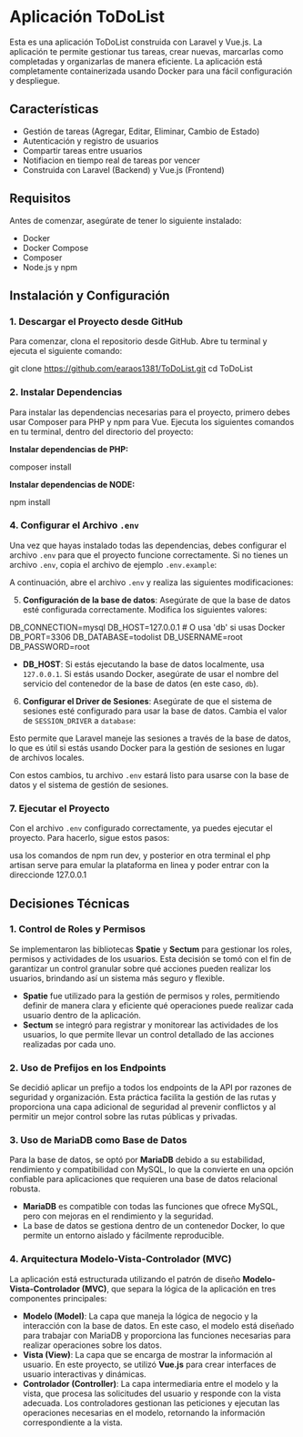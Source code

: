 # Aplicación ToDoList

Esta es una aplicación ToDoList construida con Laravel y Vue.js. La aplicación te permite gestionar tus tareas, crear nuevas, marcarlas como completadas y organizarlas de manera eficiente. La aplicación está completamente containerizada usando Docker para una fácil configuración y despliegue.

## Características

- Gestión de tareas (Agregar, Editar, Eliminar, Cambio de Estado)
- Autenticación y registro de usuarios
- Compartir tareas entre usuarios
- Notifiacion en tiempo real de tareas por vencer
- Construida con Laravel (Backend) y Vue.js (Frontend)

## Requisitos

Antes de comenzar, asegúrate de tener lo siguiente instalado:

- Docker
- Docker Compose
- Composer
- Node.js y npm

## Instalación y Configuración

### 1. Descargar el Proyecto desde GitHub

Para comenzar, clona el repositorio desde GitHub. Abre tu terminal y ejecuta el siguiente comando:


git clone https://github.com/earaos1381/ToDoList.git
cd ToDoList

### 2. Instalar Dependencias

Para instalar las dependencias necesarias para el proyecto, primero debes usar Composer para PHP y npm para Vue. Ejecuta los siguientes comandos en tu terminal, dentro del directorio del proyecto:

**Instalar dependencias de PHP:**

composer install

**Instalar dependencias de NODE:**

npm install

### 4. Configurar el Archivo `.env`

Una vez que hayas instalado todas las dependencias, debes configurar el archivo `.env` para que el proyecto funcione correctamente. Si no tienes un archivo `.env`, copia el archivo de ejemplo `.env.example`:

A continuación, abre el archivo `.env` y realiza las siguientes modificaciones:

5. **Configuración de la base de datos**:
   Asegúrate de que la base de datos esté configurada correctamente. Modifica los siguientes valores:

DB_CONNECTION=mysql DB_HOST=127.0.0.1 # O usa 'db' si usas Docker 
DB_PORT=3306 
DB_DATABASE=todolist 
DB_USERNAME=root 
DB_PASSWORD=root

- **DB_HOST**: Si estás ejecutando la base de datos localmente, usa `127.0.0.1`. Si estás usando Docker, asegúrate de usar el nombre del servicio del contenedor de la base de datos (en este caso, `db`).

6. **Configurar el Driver de Sesiones**:
Asegúrate de que el sistema de sesiones esté configurado para usar la base de datos. Cambia el valor de `SESSION_DRIVER` a `database`:

Esto permite que Laravel maneje las sesiones a través de la base de datos, lo que es útil si estás usando Docker para la gestión de sesiones en lugar de archivos locales.

Con estos cambios, tu archivo `.env` estará listo para usarse con la base de datos y el sistema de gestión de sesiones.

### 7. Ejecutar el Proyecto

Con el archivo `.env` configurado correctamente, ya puedes ejecutar el proyecto. Para hacerlo, sigue estos pasos:

usa los comandos de npm run dev, y posterior en otra terminal el php artisan serve para emular la plataforma en linea y poder entrar 
con la direccionde 127.0.0.1


## Decisiones Técnicas

### 1. **Control de Roles y Permisos**

Se implementaron las bibliotecas **Spatie** y **Sectum** para gestionar los roles, permisos y actividades de los usuarios. Esta decisión se tomó con el fin de garantizar un control granular sobre qué acciones pueden realizar los usuarios, brindando así un sistema más seguro y flexible.

- **Spatie** fue utilizado para la gestión de permisos y roles, permitiendo definir de manera clara y eficiente qué operaciones puede realizar cada usuario dentro de la aplicación.
- **Sectum** se integró para registrar y monitorear las actividades de los usuarios, lo que permite llevar un control detallado de las acciones realizadas por cada uno.

### 2. **Uso de Prefijos en los Endpoints**

Se decidió aplicar un prefijo a todos los endpoints de la API por razones de seguridad y organización. Esta práctica facilita la gestión de las rutas y proporciona una capa adicional de seguridad al prevenir conflictos y al permitir un mejor control sobre las rutas públicas y privadas.

### 3. **Uso de MariaDB como Base de Datos**

Para la base de datos, se optó por **MariaDB** debido a su estabilidad, rendimiento y compatibilidad con MySQL, lo que la convierte en una opción confiable para aplicaciones que requieren una base de datos relacional robusta.

- **MariaDB** es compatible con todas las funciones que ofrece MySQL, pero con mejoras en el rendimiento y la seguridad. 
- La base de datos se gestiona dentro de un contenedor Docker, lo que permite un entorno aislado y fácilmente reproducible.

### 4. **Arquitectura Modelo-Vista-Controlador (MVC)**

La aplicación está estructurada utilizando el patrón de diseño **Modelo-Vista-Controlador (MVC)**, que separa la lógica de la aplicación en tres componentes principales:

- **Modelo (Model)**: La capa que maneja la lógica de negocio y la interacción con la base de datos. En este caso, el modelo está diseñado para trabajar con MariaDB y proporciona las funciones necesarias para realizar operaciones sobre los datos.
- **Vista (View)**: La capa que se encarga de mostrar la información al usuario. En este proyecto, se utilizó **Vue.js** para crear interfaces de usuario interactivas y dinámicas.
- **Controlador (Controller)**: La capa intermediaria entre el modelo y la vista, que procesa las solicitudes del usuario y responde con la vista adecuada. Los controladores gestionan las peticiones y ejecutan las operaciones necesarias en el modelo, retornando la información correspondiente a la vista.
